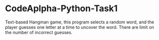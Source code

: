 # CodeAplpha-Python-Task1
Text-based Hangman game, this program selects a random word, and the player guesses one letter at a time to uncover the word. There are limit on the number of incorrect guesses.
